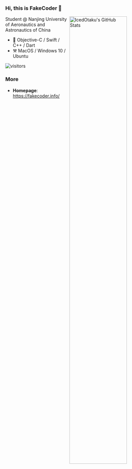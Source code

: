 ### Hi, this is FakeCoder :wave:

<a href="https://github.com/IcedOtaku">
<img
  src="https://github-readme-stats.vercel.app/api?username=IcedOtaku&count_private=true&show_icons=true&bg_color=330,f2ffe6,e6ffff"
  title="IcedOtaku&#039;s GitHub Stats"
  align="right"
  width="60%"
/>
</a>

Student @ Nanjing University of Aeronautics and Astronautics of China

- :construction_worker: Objective-C / Swift / C++ / Dart
- :hammer_and_pick: MacOS / Windows 10 / Ubuntu

![visitors](https://visitor-badge.laobi.icu/badge?page_id=IcedOtaku)

### More

- **Homepage**: <https://fakecoder.info/>

